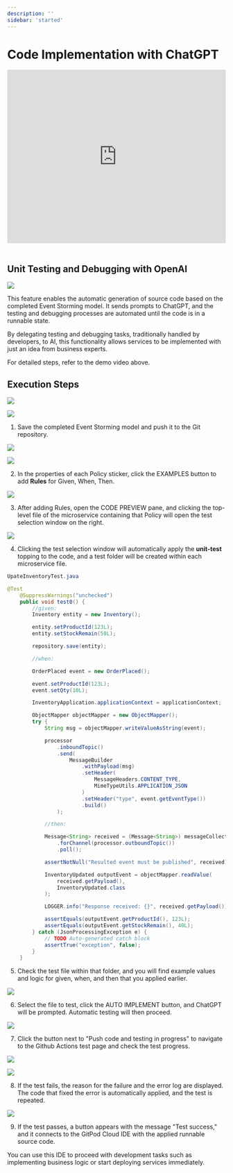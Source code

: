 ```yaml
---
description: ''
sidebar: 'started'
---
```


# Code Implementation with ChatGPT

<div style = "height:400px; object-fit: cover;">
<iframe style = "width:100%; height:100%;" src="https://www.youtube.com/embed/yZMueAKEqwI" title="YouTube video player" frameborder="0" allow="accelerometer; autoplay; clipboard-write; encrypted-media; gyroscope; picture-in-picture" allowfullscreen></iframe>
</div><br>

<h2>Unit Testing and Debugging with OpenAI</h2>

![](../../src/img/sigptimg.png)

This feature enables the automatic generation of source code based on the completed Event Storming model. It sends prompts to ChatGPT, and the testing and debugging processes are automated until the code is in a runnable state.

By delegating testing and debugging tasks, traditionally handled by developers, to AI, this functionality allows services to be implemented with just an idea from business experts.

For detailed steps, refer to the demo video above.

## Execution Steps

![](../../src/img/sigpt1.png)

![](../../src/img/sigpt2.png)

1. Save the completed Event Storming model and push it to the Git repository.

![](../../src/img/sigpt3.png)

![](../../src/img/sigpt4.png)

2. In the properties of each Policy sticker, click the EXAMPLES button to add **Rules** for Given, When, Then.

![](../../src/img/sigpt5.png)

3. After adding Rules, open the CODE PREVIEW pane, and clicking the top-level file of the microservice containing that Policy will open the test selection window on the right.

![](../../src/img/sigpt6.png)

4. Clicking the test selection window will automatically apply the **unit-test** topping to the code, and a test folder will be created within each microservice file.

```java
UpateInventoryTest.java

@Test
    @SuppressWarnings("unchecked")
    public void test0() {
        //given:
        Inventory entity = new Inventory();

        entity.setProductId(123L);
        entity.setStockRemain(50L);

        repository.save(entity);

        //when:

        OrderPlaced event = new OrderPlaced();

        event.setProductId(123L);
        event.setQty(10L);

        InventoryApplication.applicationContext = applicationContext;

        ObjectMapper objectMapper = new ObjectMapper();
        try {
            String msg = objectMapper.writeValueAsString(event);

            processor
                .inboundTopic()
                .send(
                    MessageBuilder
                        .withPayload(msg)
                        .setHeader(
                            MessageHeaders.CONTENT_TYPE,
                            MimeTypeUtils.APPLICATION_JSON
                        )
                        .setHeader("type", event.getEventType())
                        .build()
                );

            //then:

            Message<String> received = (Message<String>) messageCollector
                .forChannel(processor.outboundTopic())
                .poll();

            assertNotNull("Resulted event must be published", received);

            InventoryUpdated outputEvent = objectMapper.readValue(
                received.getPayload(),
                InventoryUpdated.class
            );

            LOGGER.info("Response received: {}", received.getPayload());

            assertEquals(outputEvent.getProductId(), 123L);
            assertEquals(outputEvent.getStockRemain(), 40L);
        } catch (JsonProcessingException e) {
            // TODO Auto-generated catch block
            assertTrue("exception", false);
        }
    }
```

5. Check the test file within that folder, and you will find example values and logic for given, when, and then that you applied earlier.

![](../../src/img/sigpt7.png)

6. Select the file to test, click the AUTO IMPLEMENT button, and ChatGPT will be prompted. Automatic testing will then proceed.

![](../../src/img/sigpt8.png)

7. Click the button next to "Push code and testing in progress" to navigate to the Github Actions test page and check the test progress.

![](../../src/img/sigpt11.png)

![](../../src/img/sigpt10.png)

8. If the test fails, the reason for the failure and the error log are displayed. The code that fixed the error is automatically applied, and the test is repeated.

![](../../src/img/sigpt12.png)

9. If the test passes, a button appears with the message "Test success," and it connects to the GitPod Cloud IDE with the applied runnable source code.

You can use this IDE to proceed with development tasks such as implementing business logic or start deploying services immediately.